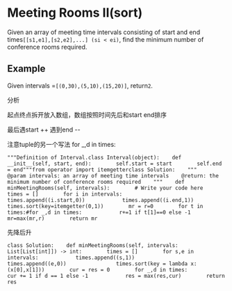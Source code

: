 # Meeting Rooms II\(sort\)

Given an array of meeting time intervals consisting of start and end times`[[s1,e1],[s2,e2],...] (si < ei)`, find the minimum number of conference rooms required.

## Example

Given intervals =`[(0,30),(5,10),(15,20)]`, return`2`.

分析

起点终点拆开放入数组，数组按照时间先后和start end排序

最后遇start ++ 遇到end --

注意tuple的另一个写法 for \_,d in times:

```text
"""Definition of Interval.class Interval(object):    def __init__(self, start, end):        self.start = start        self.end = end"""from operator import itemgetterclass Solution:    """    @param intervals: an array of meeting time intervals    @return: the minimum number of conference rooms required    """    def minMeetingRooms(self, intervals):        # Write your code here        times = []        for i in intervals:            times.append((i.start,0))            times.append((i.end,1))        times.sort(key=itemgetter(0,1))        mr = r=0        for t in times:#for _,d in times:            r+=1 if t[1]==0 else -1            mr=max(mr,r)        return mr
```

先降后升

```text
class Solution:    def minMeetingRooms(self, intervals: List[List[int]]) -> int:        times = []        for s,e in intervals:            times.append((s,1))            times.append((e,0))                times.sort(key = lambda x: (x[0],x[1]))        cur = res = 0        for _,d in times:            cur += 1 if d == 1 else -1            res = max(res,cur)        return res
```



